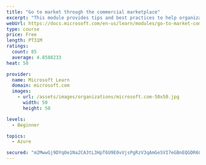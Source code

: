```yaml
---
title: "Go to market through the commercial marketplace"
excerpt: "This module provides tips and best practices to help organizations create their business plan for success in the commercial marketplace"
webUrl: https://docs.microsoft.com/en-us/learn/modules/go-to-market-commercial-marketplace/
type: course
price: Free
length: PT31M
ratings:
  count: 85
  average: 4.8588233
heat: 50

provider:
  name: Microsoft Learn
  domain: microsoft.com
  images:
    - url: /assets/images/organizations/microsoft.com-50x50.jpg
      width: 50
      height: 50

levels:
  - Beginner

topics:
  - Azure

secured: "m2MwwGj9DYqOe1Na2CA3tL3HpT6U9E0vVjsPgRzV3qAmGeSVI7eGBnEQGDR68QMY+Q5ntFoLP6VldpyaMDaaQ5R1ZdIHojnM+4/TZ+YpFufbxXx2BleoaJNhaEjY/Cc1oxNw9eKJzc0IHTzWvEyafw0K2Q1TEeo0Q4Kx94Q/uNK6aBfqSCqPOD6FT6EjIKWCPimNSzN2BrXMPTUjoAIil9yBG+w/WPuejYlzy4G0TZciEumuGeGHolv5kcqKtQQz/zh4P1Hw5ZsL9PZDuF6qCm57L4pYv0m0wOKOD2BUZCgsbhvBB84fgARPvOB3bH/hYz2g3WHqlXFU/mQk/zQjJr3UcV3RdeOCaST63SvHeHzfmPF9Q4IGzUY5za67JJYMoBs0qIaLNhmkxo9j5cFi1MzKjESDvMoixbiRuJ6NSGA=;Zo5HxXpSmN9H7tBqvchLNQ=="
---
```


